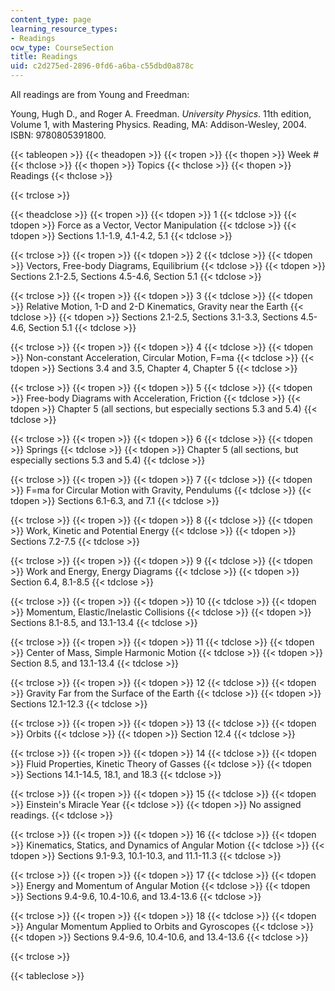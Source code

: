 ```yaml
---
content_type: page
learning_resource_types:
- Readings
ocw_type: CourseSection
title: Readings
uid: c2d275ed-2896-0fd6-a6ba-c55dbd0a878c
---
```


All readings are from Young and Freedman:

Young, Hugh D., and Roger A. Freedman. _University Physics_. 11th edition, Volume 1, with Mastering Physics. Reading, MA: Addison-Wesley, 2004. ISBN: 9780805391800.

{{< tableopen >}}
{{< theadopen >}}
{{< tropen >}}
{{< thopen >}}
Week #
{{< thclose >}}
{{< thopen >}}
Topics
{{< thclose >}}
{{< thopen >}}
Readings
{{< thclose >}}

{{< trclose >}}

{{< theadclose >}}
{{< tropen >}}
{{< tdopen >}}
1
{{< tdclose >}}
{{< tdopen >}}
Force as a Vector, Vector Manipulation
{{< tdclose >}}
{{< tdopen >}}
Sections 1.1-1.9, 4.1-4.2, 5.1
{{< tdclose >}}

{{< trclose >}}
{{< tropen >}}
{{< tdopen >}}
2
{{< tdclose >}}
{{< tdopen >}}
Vectors, Free-body Diagrams, Equilibrium
{{< tdclose >}}
{{< tdopen >}}
Sections 2.1-2.5, Sections 4.5-4.6, Section 5.1
{{< tdclose >}}

{{< trclose >}}
{{< tropen >}}
{{< tdopen >}}
3
{{< tdclose >}}
{{< tdopen >}}
Relative Motion, 1-D and 2-D Kinematics, Gravity near the Earth
{{< tdclose >}}
{{< tdopen >}}
Sections 2.1-2.5, Sections 3.1-3.3, Sections 4.5-4.6, Section 5.1
{{< tdclose >}}

{{< trclose >}}
{{< tropen >}}
{{< tdopen >}}
4
{{< tdclose >}}
{{< tdopen >}}
Non-constant Acceleration, Circular Motion, F=ma
{{< tdclose >}}
{{< tdopen >}}
Sections 3.4 and 3.5, Chapter 4, Chapter 5
{{< tdclose >}}

{{< trclose >}}
{{< tropen >}}
{{< tdopen >}}
5
{{< tdclose >}}
{{< tdopen >}}
Free-body Diagrams with Acceleration, Friction
{{< tdclose >}}
{{< tdopen >}}
Chapter 5 (all sections, but especially sections 5.3 and 5.4)
{{< tdclose >}}

{{< trclose >}}
{{< tropen >}}
{{< tdopen >}}
6
{{< tdclose >}}
{{< tdopen >}}
Springs
{{< tdclose >}}
{{< tdopen >}}
Chapter 5 (all sections, but especially sections 5.3 and 5.4)
{{< tdclose >}}

{{< trclose >}}
{{< tropen >}}
{{< tdopen >}}
7
{{< tdclose >}}
{{< tdopen >}}
F=ma for Circular Motion with Gravity, Pendulums
{{< tdclose >}}
{{< tdopen >}}
Sections 6.1-6.3, and 7.1
{{< tdclose >}}

{{< trclose >}}
{{< tropen >}}
{{< tdopen >}}
8
{{< tdclose >}}
{{< tdopen >}}
Work, Kinetic and Potential Energy
{{< tdclose >}}
{{< tdopen >}}
Sections 7.2-7.5
{{< tdclose >}}

{{< trclose >}}
{{< tropen >}}
{{< tdopen >}}
9
{{< tdclose >}}
{{< tdopen >}}
Work and Energy, Energy Diagrams
{{< tdclose >}}
{{< tdopen >}}
Section 6.4, 8.1-8.5
{{< tdclose >}}

{{< trclose >}}
{{< tropen >}}
{{< tdopen >}}
10
{{< tdclose >}}
{{< tdopen >}}
Momentum, Elastic/Inelastic Collisions
{{< tdclose >}}
{{< tdopen >}}
Sections 8.1-8.5, and 13.1-13.4
{{< tdclose >}}

{{< trclose >}}
{{< tropen >}}
{{< tdopen >}}
11
{{< tdclose >}}
{{< tdopen >}}
Center of Mass, Simple Harmonic Motion
{{< tdclose >}}
{{< tdopen >}}
Section 8.5, and 13.1-13.4
{{< tdclose >}}

{{< trclose >}}
{{< tropen >}}
{{< tdopen >}}
12
{{< tdclose >}}
{{< tdopen >}}
Gravity Far from the Surface of the Earth
{{< tdclose >}}
{{< tdopen >}}
Sections 12.1-12.3
{{< tdclose >}}

{{< trclose >}}
{{< tropen >}}
{{< tdopen >}}
13
{{< tdclose >}}
{{< tdopen >}}
Orbits
{{< tdclose >}}
{{< tdopen >}}
Section 12.4
{{< tdclose >}}

{{< trclose >}}
{{< tropen >}}
{{< tdopen >}}
14
{{< tdclose >}}
{{< tdopen >}}
Fluid Properties, Kinetic Theory of Gasses
{{< tdclose >}}
{{< tdopen >}}
Sections 14.1-14.5, 18.1, and 18.3
{{< tdclose >}}

{{< trclose >}}
{{< tropen >}}
{{< tdopen >}}
15
{{< tdclose >}}
{{< tdopen >}}
Einstein's Miracle Year
{{< tdclose >}}
{{< tdopen >}}
No assigned readings.
{{< tdclose >}}

{{< trclose >}}
{{< tropen >}}
{{< tdopen >}}
16
{{< tdclose >}}
{{< tdopen >}}
Kinematics, Statics, and Dynamics of Angular Motion
{{< tdclose >}}
{{< tdopen >}}
Sections 9.1-9.3, 10.1-10.3, and 11.1-11.3
{{< tdclose >}}

{{< trclose >}}
{{< tropen >}}
{{< tdopen >}}
17
{{< tdclose >}}
{{< tdopen >}}
Energy and Momentum of Angular Motion
{{< tdclose >}}
{{< tdopen >}}
Sections 9.4-9.6, 10.4-10.6, and 13.4-13.6
{{< tdclose >}}

{{< trclose >}}
{{< tropen >}}
{{< tdopen >}}
18
{{< tdclose >}}
{{< tdopen >}}
Angular Momentum Applied to Orbits and Gyroscopes
{{< tdclose >}}
{{< tdopen >}}
Sections 9.4-9.6, 10.4-10.6, and 13.4-13.6
{{< tdclose >}}

{{< trclose >}}

{{< tableclose >}}